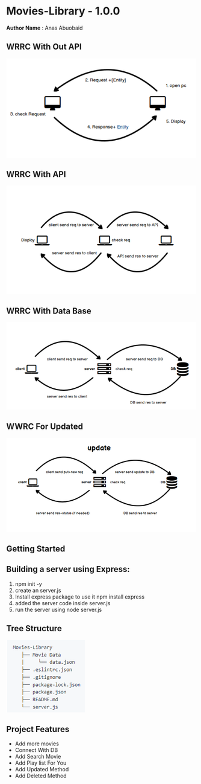 # Movies-Library - 1.0.0

**Author Name** :  Anas Abuobaid

## WRRC With Out API

![photo](wrrc.png)

## WRRC With API

![photo2](wrrc2.png)

## WRRC With Data Base

![photo3](wrrc%203.png)

## WWRC For Updated

![photo4](wrrc4.png)

## Getting Started
<!-- What are the steps that a user must take in order to build this app on their own machine and get it running? -->
## Building a server using Express:

1. npm init -y
2. create an server.js
3. Install express package to use it npm install express
4. added the server code inside server.js
5. run the server using node server.js

## Tree Structure

![tree](tree.png)

## Project Features
<!-- What are the features included in you app -->
* Add more movies
* Connect With DB
* Add Search Movie
* Add Play list For You 
* Add Updated Method
* Add Deleted Method